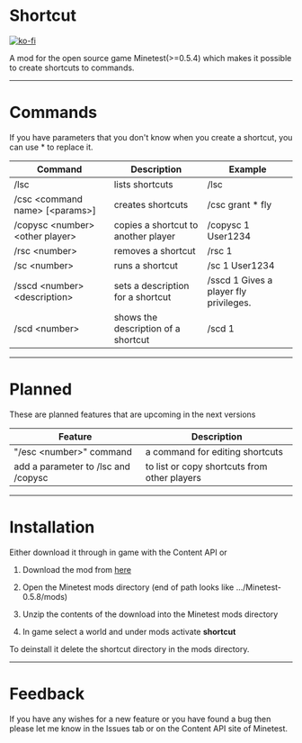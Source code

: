 # Shortcut

[![ko-fi](https://ko-fi.com/img/githubbutton_sm.svg)](https://ko-fi.com/Q5Q67BE9Y)

A mod for the open source game Minetest(>=0.5.4) which makes it possible to create shortcuts to commands.

___

# Commands

If you have parameters that you don't know when you create a shortcut, you can use * to replace it.

| Command                             | Description                         | Example                                |
| ----------------------------------- | ----------------------------------- | -------------------------------------- |
| /lsc                                | lists shortcuts                     | /lsc                                   |
| /csc \<command name\> [\<params\>]  | creates shortcuts                   | /csc grant * fly                       |
| /copysc \<number\> \<other player\> | copies a shortcut to another player | /copysc 1 User1234                     |
| /rsc \<number\>                     | removes a shortcut                  | /rsc 1                                 |
| /sc \<number\>                      | runs a shortcut                     | /sc 1 User1234                         |
| /sscd \<number\> \<description\>    | sets a description for a shortcut   | /sscd 1 Gives a player fly privileges. |
| /scd \<number\>                     | shows the description of a shortcut | /scd 1                                 |

___

# Planned
These are planned features that are upcoming in the next versions

| Feature                                 | Description                                      |
| --------------------------------------- | ------------------------------------------------ |
| "/esc \<number\>" command               | a command for editing shortcuts                  |
| add a parameter to /lsc and /copysc     | to list or copy shortcuts from other players     |

___

# Installation

Either download it through in game with the Content API or

1. Download the mod from [here](https://github.com/Cramvin/shortcut/releases/tag/Release)

2. Open the Minetest mods directory (end of path looks like .../Minetest-0.5.8/mods)

3. Unzip the contents of the download into the Minetest mods directory

4. In game select a world and under mods activate **shortcut**

To deinstall it delete the shortcut directory in the mods directory.

___

# Feedback

If you have any wishes for a new feature or you have found a bug then please let me know in the Issues tab or on the Content API site of Minetest.
